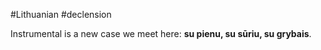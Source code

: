 #Lithuanian #declension 

Instrumental is a new case we meet here: __su pienu, su sūriu, su grybais__.